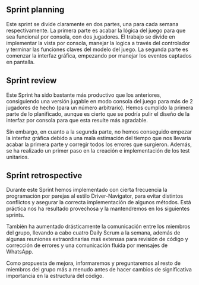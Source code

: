 ## Sprint planning

Este sprint se divide claramente en dos partes, una para cada semana respectivamente. La primera parte es acabar la lógica del juego para que sea funcional por consola, con dos jugadores. El trabajo se divide en implementar la vista por consola, manejar la logica a través del controlador y terminar las funciones claves del modelo del juego.
La segunda parte es comenzar la interfaz gráfica, empezando por manejar los eventos captados en pantalla.

## Sprint review

Este Sprint ha sido bastante más productivo que los anteriores, consiguiendo una versión jugable en modo consola del juego para más de 2 jugadores de hecho (para un número arbitrario). Hemos cumplido la primera parte de lo planificado, aunque es cierto que se podría pulir el diseño de la interfaz por consola para que esta resulte más agradable. 

Sin embargo, en cuanto a la segunda parte, no hemos conseguido empezar la interfaz gráfica debido a una mala estimación del tiempo que nos llevaría acabar la primera parte y corregir todos los errores que surgieron. Además, se ha realizado un primer paso en la creación e implementación de los test unitarios.

## Sprint retrospective

Durante este Sprint hemos implementado con cierta frecuencia la programación por parejas al estilo Driver-Navigator, para evitar distintos conflictos y asegurar la correcta implementación de algunos métodos. Está práctica nos ha resultado provechosa y la mantendremos en los siguientes sprints. 

También ha aumentado drásticamente la comunicación entre los miembros del grupo, llevando a cabo cuatro Daily Scrum a la semana, además de algunas reuniones extraordinarias maś extensas para revisión de código y corrección de errores y una comunicación fluida por mensajes de WhatsApp.

Como propuesta de mejora, informaremos y preguntaremos al resto de miembros del grupo más a menudo antes de hacer cambios de significativa importancia en la estructura del código.

